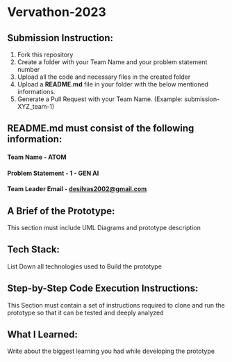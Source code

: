 # Vervathon-2023

## Submission Instruction:
  1. Fork this repository
  2. Create a folder with your Team Name and your problem statement number
  3. Upload all the code and necessary files in the created folder
  4. Upload a **README.md** file in your folder with the below mentioned informations.
  5. Generate a Pull Request with your Team Name. (Example: submission-XYZ_team-1)

## README.md must consist of the following information:

#### Team Name - ATOM
#### Problem Statement -  1 - GEN AI
#### Team Leader Email - desilvas2002@gmail.com

## A Brief of the Prototype:
  This section must include UML Diagrams and prototype description
  
## Tech Stack: 
   List Down all technologies used to Build the prototype
   
## Step-by-Step Code Execution Instructions:
  This Section must contain a set of instructions required to clone and run the prototype so that it can be tested and deeply analyzed
  
## What I Learned:
   Write about the biggest learning you had while developing the prototype
